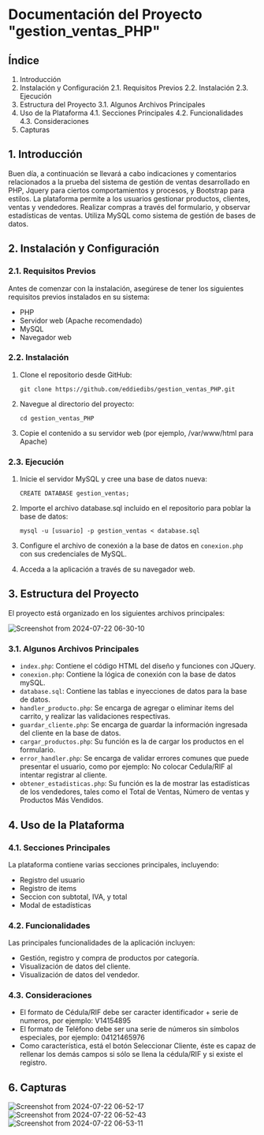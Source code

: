 
# Documentación del Proyecto "gestion_ventas_PHP"


## Índice
1. Introducción
2. Instalación y Configuración
   2.1. Requisitos Previos
   2.2. Instalación
   2.3. Ejecución
3. Estructura del Proyecto
   3.1. Algunos Archivos Principales
4. Uso de la Plataforma
   4.1. Secciones Principales
   4.2. Funcionalidades
   4.3. Consideraciones
6. Capturas

## 1. Introducción
Buen día, a continuación se llevará a cabo indicaciones y comentarios relacionados a la prueba del sistema de gestión de ventas desarrollado en PHP, Jquery para ciertos comportamientos y procesos, y Bootstrap para estilos.  La plataforma permite a los usuarios gestionar productos, clientes, ventas y vendedores. Realizar compras a través del formulario, y observar estadísticas de ventas. Utiliza MySQL como sistema de gestión de bases de datos.

## 2. Instalación y Configuración
### 2.1. Requisitos Previos
Antes de comenzar con la instalación, asegúrese de tener los siguientes requisitos previos instalados en su sistema:
- PHP
- Servidor web (Apache recomendado)
- MySQL
- Navegador web

### 2.2. Instalación
1. Clone el repositorio desde GitHub:
   ```
   git clone https://github.com/eddiedibs/gestion_ventas_PHP.git
   ```
2. Navegue al directorio del proyecto:
   ```
   cd gestion_ventas_PHP
   ```
3. Copie el contenido a su servidor web (por ejemplo, /var/www/html para Apache)

### 2.3. Ejecución
1. Inicie el servidor MySQL y cree una base de datos nueva:
   ```
   CREATE DATABASE gestion_ventas;
   ```
2. Importe el archivo database.sql incluido en el repositorio para poblar la base de datos:
   ```
   mysql -u [usuario] -p gestion_ventas < database.sql
   ```
3. Configure el archivo de conexión a la base de datos en `conexion.php` con sus credenciales de MySQL.

4. Acceda a la aplicación a través de su navegador web.

## 3. Estructura del Proyecto
El proyecto está organizado en los siguientes archivos principales:


![Screenshot from 2024-07-22 06-30-10](https://github.com/user-attachments/assets/916fc832-89b5-4af1-b744-15b4f4de6f95)



### 3.1. Algunos Archivos Principales
- `index.php`: Contiene el código HTML del diseño y funciones con JQuery.
- `conexion.php`: Contiene la lógica de conexión con la base de datos mySQL.
- `database.sql`: Contiene las tablas e inyecciones de datos para la base de datos.
- `handler_producto.php`: Se encarga de agregar o eliminar items del carrito, y realizar las validaciones respectivas.
- `guardar_cliente.php`: Se encarga de guardar la información ingresada del cliente en la base de datos.
- `cargar_productos.php`: Su función es la de cargar los productos en el formulario.
- `error_handler.php`: Se encarga de validar errores comunes que puede presentar el usuario, como por ejemplo: No colocar Cedula/RIF al intentar registrar al cliente.
- `obtener_estadisticas.php`: Su función es la de mostrar las estadísticas de los vendedores, tales como el Total de Ventas, Número de ventas y Productos Más Vendidos.

## 4. Uso de la Plataforma
### 4.1. Secciones Principales
La plataforma contiene varias secciones principales, incluyendo:
- Registro del usuario
- Registro de items
- Seccion con subtotal, IVA, y total
- Modal de estadísticas

### 4.2. Funcionalidades
Las principales funcionalidades de la aplicación incluyen:
- Gestión, registro y compra de productos por categoría.
- Visualización de datos del cliente.
- Visualización de datos del vendedor.
  
### 4.3. Consideraciones
- El formato de Cédula/RIF debe ser caracter identificador + serie de numeros,
por ejemplo: V14154895
- El formato de Teléfono debe ser una serie de números sin símbolos especiales,
por ejemplo: 04121465976
- Como característica, está el botón Seleccionar Cliente, éste es capaz de rellenar
los demás campos si sólo se llena la cédula/RIF y si existe el registro.

## 6. Capturas

![Screenshot from 2024-07-22 06-52-17](https://github.com/user-attachments/assets/a5513bb5-78c4-4e62-8855-7720d3294c37)
![Screenshot from 2024-07-22 06-52-43](https://github.com/user-attachments/assets/efc5ce4d-28e4-466a-8c4a-a552d6ab2431)
![Screenshot from 2024-07-22 06-53-11](https://github.com/user-attachments/assets/36b99df5-6f63-45ef-bb38-962ec57a0f5b)


